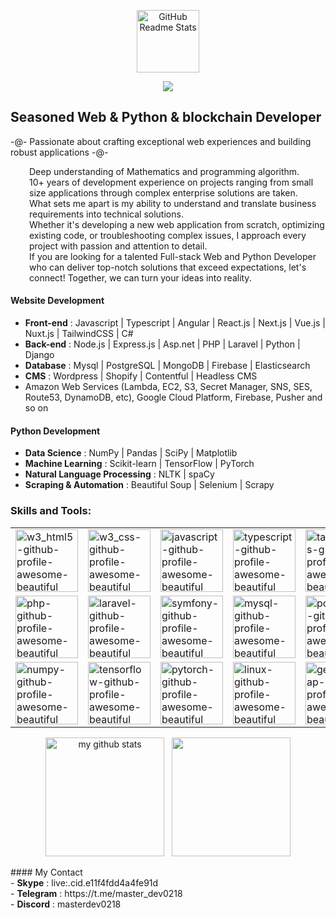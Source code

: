 <p align="center">
    <img width="100px" src="https://res.cloudinary.com/anuraghazra/image/upload/v1594908242/logo_ccswme.svg" align="center" alt="GitHub Readme Stats" />
</p>
<p align="center">
    <img src="https://github-profile-trophy.vercel.app/?username=sailingdev&row=3&column=7&theme=gruvbox&margin-w=15&margin-h=15" />
</p>

## Seasoned Web & Python & blockchain Developer

-@- Passionate about crafting exceptional web experiences and building robust applications -@-
<p style = "margin-left: 30px">
Deep understanding of Mathematics and programming algorithm.<br>
10+ years of development experience on projects ranging from small size applications through complex enterprise solutions are taken.<br>
What sets me apart is my ability to understand and translate business requirements into technical solutions.<br>
Whether it's developing a new web application from scratch, optimizing existing code, or troubleshooting complex issues, I approach every project with passion and attention to detail.<br>
If you are looking for a talented Full-stack Web and Python Developer who can deliver top-notch solutions that exceed expectations, let's connect! Together, we can turn your ideas into reality.
</p>


#### Website Development
- <b>Front-end</b> : Javascript | Typescript | Angular | React.js | Next.js | Vue.js | Nuxt.js | TailwindCSS | C#
- <b>Back-end</b> :  Node.js | Express.js | Asp.net | PHP | Laravel | Python | Django
- <b>Database</b> : Mysql | PostgreSQL | MongoDB | Firebase | Elasticsearch
- <b>CMS</b> : Wordpress | Shopify | Contentful | Headless CMS
- Amazon Web Services (Lambda, EC2, S3, Secret Manager, SNS, SES, Route53, DynamoDB, etc), Google Cloud Platform, Firebase, Pusher and so on
#### Python Development
- <b>Data Science</b> : NumPy | Pandas | SciPy | Matplotlib 
- <b>Machine Learning</b> : Scikit-learn | TensorFlow | PyTorch
- <b>Natural Language Processing</b> : NLTK | spaCy
- <b>Scraping & Automation</b> : Beautiful Soup | Selenium | Scrapy


### Skills and Tools:

<p align="center">
    <table>
        <tr>
            <td><img src="https://www.vectorlogo.zone/logos/w3_html5/w3_html5-icon.svg" alt="w3_html5-github-profile-awesome-beautiful" width="100"/></td>
            <td><img src="https://www.vectorlogo.zone/logos/w3_css/w3_css-icon.svg" alt="w3_css-github-profile-awesome-beautiful" width="100"/></td>
            <td><img src="https://www.vectorlogo.zone/logos/javascript/javascript-icon.svg" alt="javascript-github-profile-awesome-beautiful" width="100"/></td>
            <td><img src="https://www.vectorlogo.zone/logos/typescriptlang/typescriptlang-icon.svg" alt="typescript-github-profile-awesome-beautiful" width="100"/></td>
            <td><img src="https://www.vectorlogo.zone/logos/tailwindcss/tailwindcss-icon.svg" alt="tailwindcss-github-profile-awesome-beautiful" width="100"/></td>
            <td><img src="https://www.vectorlogo.zone/logos/reactjs/reactjs-icon.svg" alt="reactjs-github-profile-awesome-beautiful" width="100"/></td>
            <td><img src="https://www.theconsolelogs.com/react/redux.svg" alt="redux-github-profile-awesome-beautiful" width="100"/></td>
            <td><img src="https://www.vectorlogo.zone/logos/vuejs/vuejs-icon.svg" alt="vue-github-profile-awesome-beautiful" width="100"/></td>
            <td><img src="https://www.vectorlogo.zone/logos/nuxtjs/nuxtjs-icon.svg" alt="nuxtjs-github-profile-awesome-beautiful" width="100"/></td>
            <td><img src="https://www.vectorlogo.zone/logos/angular/angular-icon.svg" alt="angular-github-profile-awesome-beautiful" width="100"/></td>
            <td><img src="https://www.vectorlogo.zone/logos/graphql/graphql-icon.svg" alt="graphql-github-profile-awesome-beautiful" width="100"/></td>
            <td><img src="https://www.vectorlogo.zone/logos/nodejs/nodejs-icon.svg" alt="nodejs-github-profile-awesome-beautiful" width="100"/></td>
            <td><img src="https://www.vectorlogo.zone/logos/nestjs/nestjs-icon.svg" alt="nestjs-github-profile-awesome-beautiful" width="100"/></td>
            <td><img src="https://www.vectorlogo.zone/logos/expressjs/expressjs-icon.svg" alt="expressjs-github-profile-awesome-beautiful" width="100"/></td>
        </tr>
        <tr>
            <td><img src="https://www.vectorlogo.zone/logos/php/php-icon.svg" alt="php-github-profile-awesome-beautiful" width="100"/></td>
            <td><img src="https://www.vectorlogo.zone/logos/laravel/laravel-icon.svg" alt="laravel-github-profile-awesome-beautiful" width="100"/></td>
            <td><img src="https://www.vectorlogo.zone/logos/symfony/symfony-icon.svg" alt="symfony-github-profile-awesome-beautiful" width="100"/></td>
            <td><img src="https://www.vectorlogo.zone/logos/mysql/mysql-icon.svg" alt="mysql-github-profile-awesome-beautiful" width="100"/></td>
            <td><img src="https://www.vectorlogo.zone/logos/postgresql/postgresql-icon.svg" alt="postgresql-github-profile-awesome-beautiful" width="100"/></td>
            <td><img src="https://www.vectorlogo.zone/logos/mongodb/mongodb-icon.svg" alt="mongodb-github-profile-awesome-beautiful" width="100"/></td>
            <td><img src="https://www.vectorlogo.zone/logos/elastic/elastic-icon.svg" alt="elastic-github-profile-awesome-beautiful" width="100"/></td>
            <td><img src="https://www.vectorlogo.zone/logos/docker/docker-icon.svg" alt="docker-github-profile-awesome-beautiful" width="100"/></td>
            <td><img src="https://www.vectorlogo.zone/logos/git-scm/git-scm-icon.svg" alt="git-github-profile-awesome-beautiful" width="100"/></td>
            <td><img src="https://www.vectorlogo.zone/logos/amazon_aws/amazon_aws-icon.svg" alt="amazon_aws-github-profile-awesome-beautiful" width="100"/></td>
            <td><img src="https://www.vectorlogo.zone/logos/microsoft_azure/microsoft_azure-icon.svg" alt="microsoft_azure-github-profile-awesome-beautiful" width="100"/></td>
            <td><img src="https://www.vectorlogo.zone/logos/python/python-icon.svg" alt="postgresql-github-profile-awesome-beautiful" width="100"/></td>
            <td><img src="https://www.vectorlogo.zone/logos/djangoproject/djangoproject-icon.svg" alt="djangoproject-github-profile-awesome-beautiful" width="100"/></td>
            <td><img src="https://www.vectorlogo.zone/logos/pocoo_flask/pocoo_flask-icon.svg" alt="pocoo_flask-github-profile-awesome-beautiful" width="100"/></td>
        </tr>
        <tr>
            <td><img src="https://www.vectorlogo.zone/logos/numpy/numpy-icon.svg" alt="numpy-github-profile-awesome-beautiful" width="100"/></td>
            <td><img src="https://www.vectorlogo.zone/logos/tensorflow/tensorflow-icon.svg" alt="tensorflow-github-profile-awesome-beautiful" width="100"/></td>
            <td><img src="https://www.vectorlogo.zone/logos/pytorch/pytorch-icon.svg" alt="pytorch-github-profile-awesome-beautiful" width="100"/></td>
            <td><img src="https://www.vectorlogo.zone/logos/jquery/jquery-icon.svg" alt="linux-github-profile-awesome-beautiful" width="100"/></td>
            <td><img src="https://www.vectorlogo.zone/logos/getbootstrap/getbootstrap-icon.svg" alt="getbootstrap-github-profile-awesome-beautiful" width="100"/></td>
        </tr>
    </table>
</p>

<p align="center">
  <img src="https://github-readme-stats.vercel.app/api?username=sailingdev&theme=highcontrast&include_all_commits=true" alt="my github stats" height="190px" />
    &nbsp;
  <img src = "https://github-readme-stats.vercel.app/api/top-langs/?username=sailingdev&langs_count=12&layout=compact&theme=tokyonight&include_all_commits=true" height="190px">
</p> 
#### My Contact <br>
- <b>Skype</b> : live:.cid.e11f4fdd4a4fe91d <br>
- <b>Telegram</b> : https://t.me/master_dev0218  <br>
- <b>Discord</b> : masterdev0218 <br>

